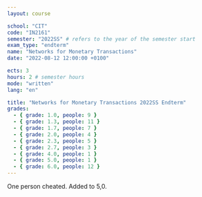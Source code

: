 ```yaml
---
layout: course

school: "CIT"
code: "IN2161"
semester: "2022SS" # refers to the year of the semester start
exam_type: "endterm"
name: "Networks for Monetary Transactions"
date: "2022-08-12 12:00:00 +0100"

ects: 3
hours: 2 # semester hours
mode: "written"
lang: "en"

title: "Networks for Monetary Transactions 2022SS Endterm"
grades:
  - { grade: 1.0, people: 9 }
  - { grade: 1.3, people: 11 }
  - { grade: 1.7, people: 7 }
  - { grade: 2.0, people: 4 }
  - { grade: 2.3, people: 5 }
  - { grade: 2.7, people: 3 }
  - { grade: 4.0, people: 1 }
  - { grade: 5.0, people: 1 }
  - { grade: 6.0, people: 12 }
---
```


One person cheated. Added to 5,0.
